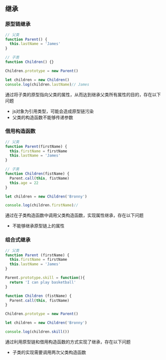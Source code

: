 ## 继承

### 原型链继承
```js
// 父类
function Parent() {
  this.lastName = 'James'
}

// 子类
function Children() {}

Children.prototype = new Parent()

let children = new Children()
console.log(children.lastName)// James
```

通过将子类的原型指向父类的属性，从而达到继承父类所有属性的目的，存在以下问题
* js对象为引用类型，可能会造成原型链污染
* 父类的构造函数不能够传递参数

### 借用构造函数

```js
// 父类
function Parent(firstName) {
  this.firstName = firstName
  this.lastName = 'James'
}

// 子类
function Children(fistName) {
  Parent.call(this, fistName)
  this.age = 22
}

let children = new Children('Bronny')

console.log(children.firstName)// 
```

通过在子类构造函数中调用父类构造函数，实现属性继承，存在以下问题
* 不能够继承原型链上的属性

### 组合式继承

```js
// 父类
function Parent (firstName) {
  this.firstName = firstName
  this.lastName = 'James'
}

Parent.prototype.skill = function(){
  return 'I can play basketball'
}

function Children (fistName) {
  Parent.call(this, fistName)
}

Children.prototype = new Parent()

let children = new Children('Bronny')

console.log(children.skill())
```

通过利用原型链和借用构造函数的方式实现了继承，存在以下问题
* 子类的实现需要调用两次父类构造函数

